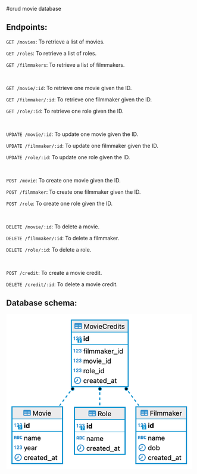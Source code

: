 #crud movie database

## Endpoints:
`GET /movies`: To retrieve a list of movies.

`GET /roles`: To retrieve a list of roles.

`GET /filmmakers`: To retrieve a list of filmmakers.

<br />

`GET /movie/:id`: To retrieve one movie given the ID.

`GET /filmmaker/:id`: To retrieve one filmmaker given the ID.

`GET /role/:id`: To retrieve one role given the ID.

<br />

`UPDATE /movie/:id`: To update one movie given the ID.

`UPDATE /filmmaker/:id`: To update one filmmaker given the ID.

`UPDATE /role/:id`: To update one role given the ID.

<br />

`POST /movie`: To create one movie given the ID.

`POST /filmmaker`: To create one filmmaker given the ID.

`POST /role`: To create one role given the ID.

<br />

`DELETE /movie/:id`: To delete a movie.

`DELETE /filmmaker/:id`: To delete a filmmaker.

`DELETE /role/:id`: To delete a role.

<br />

`POST /credit`: To create a movie credit.

`DELETE /credit/:id`: To delete a movie credit.


## Database schema:

<img src="movies_diagram.png" alt="Image" width="500">


